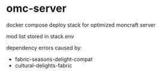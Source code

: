 # omc-server
docker compose deploy stack for optimized moncraft server 

mod list stored in stack.env

dependency errors caused by:
- fabric-seasons-delight-compat
- cultural-delights-fabric
